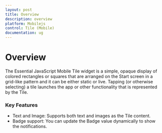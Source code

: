 ```yaml
---
layout: post
title: Overview
description: overview
platform: Mobilejs
control: Tile (Mobile)
documentation: ug
---
```


# Overview

The Essential JavaScript Mobile Tile widget is a simple, opaque display of colored rectangles or squares that are arranged on the Start screen in a grid-like pattern and it can be either static or live. Tapping (or otherwise selecting) a tile launches the app or other functionality that is represented by the Tile.

### Key Features

* Text and Image: Supports both text and images as the Tile content.
* Badge support: You can update the Badge value dynamically to show the notifications.
